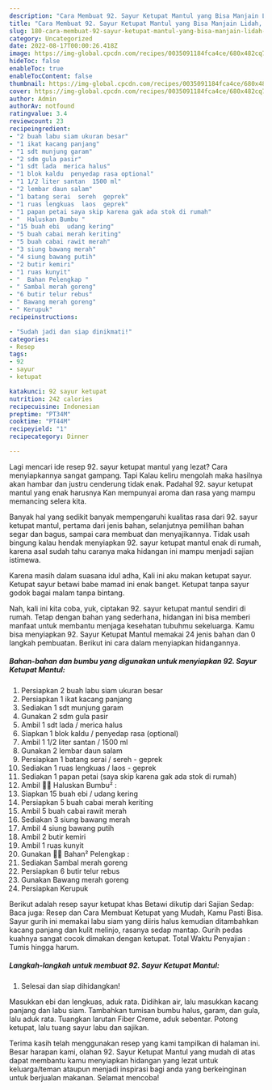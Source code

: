 ```yaml
---
description: "Cara Membuat 92. Sayur Ketupat Mantul yang Bisa Manjain Lidah, Buat Buka Puasa}"
title: "Cara Membuat 92. Sayur Ketupat Mantul yang Bisa Manjain Lidah, Buat Buka Puasa}"
slug: 180-cara-membuat-92-sayur-ketupat-mantul-yang-bisa-manjain-lidah-buat-buka-puasa
category: Uncategorized
date: 2022-08-17T00:00:26.418Z
image: https://img-global.cpcdn.com/recipes/0035091184fca4ce/680x482cq70/92-sayur-ketupat-mantul-foto-resep-utama.jpg
hideToc: false
enableToc: true
enableTocContent: false
thumbnail: https://img-global.cpcdn.com/recipes/0035091184fca4ce/680x482cq70/92-sayur-ketupat-mantul-foto-resep-utama.jpg
cover: https://img-global.cpcdn.com/recipes/0035091184fca4ce/680x482cq70/92-sayur-ketupat-mantul-foto-resep-utama.jpg
author: Admin
authorAv: notfound
ratingvalue: 3.4
reviewcount: 23
recipeingredient:
- "2 buah labu siam ukuran besar"
- "1 ikat kacang panjang"
- "1 sdt munjung garam"
- "2 sdm gula pasir"
- "1 sdt lada  merica halus"
- "1 blok kaldu  penyedap rasa optional"
- "1 1/2 liter santan  1500 ml"
- "2 lembar daun salam"
- "1 batang serai  sereh  geprek"
- "1 ruas lengkuas  laos  geprek"
- "1 papan petai saya skip karena gak ada stok di rumah"
- "  Haluskan Bumbu "
- "15 buah ebi  udang kering"
- "5 buah cabai merah keriting"
- "5 buah cabai rawit merah"
- "3 siung bawang merah"
- "4 siung bawang putih"
- "2 butir kemiri"
- "1 ruas kunyit"
- "  Bahan Pelengkap "
- " Sambal merah goreng"
- "6 butir telur rebus"
- " Bawang merah goreng"
- " Kerupuk"
recipeinstructions:

- "Sudah jadi dan siap dinikmati!"
categories:
- Resep
tags:
- 92
- sayur
- ketupat

katakunci: 92 sayur ketupat 
nutrition: 242 calories
recipecuisine: Indonesian
preptime: "PT34M"
cooktime: "PT44M"
recipeyield: "1"
recipecategory: Dinner

---
```



Lagi mencari ide resep 92. sayur ketupat mantul yang lezat? Cara menyiapkannya sangat gampang. Tapi Kalau keliru mengolah maka hasilnya akan hambar dan justru cenderung tidak enak. Padahal 92. sayur ketupat mantul yang enak harusnya Kan mempunyai aroma dan rasa yang mampu memancing selera kita.


Banyak hal yang sedikit banyak mempengaruhi kualitas rasa dari 92. sayur ketupat mantul, pertama dari jenis bahan, selanjutnya pemilihan bahan segar dan bagus, sampai cara membuat dan menyajikannya. Tidak usah bingung kalau hendak menyiapkan 92. sayur ketupat mantul enak di rumah, karena asal sudah tahu caranya maka hidangan ini mampu menjadi sajian istimewa.

Karena masih dalam suasana idul adha, Kali ini aku makan ketupat sayur. Ketupat sayur betawi babe mamad ini enak banget. Ketupat tanpa sayur godok bagai malam tanpa bintang.


Nah, kali ini kita coba, yuk, ciptakan 92. sayur ketupat mantul sendiri di rumah. Tetap dengan bahan yang sederhana, hidangan ini bisa memberi manfaat untuk membantu menjaga kesehatan tubuhmu sekeluarga. Kamu bisa menyiapkan 92. Sayur Ketupat Mantul memakai 24 jenis bahan dan 0 langkah pembuatan. Berikut ini cara dalam menyiapkan hidangannya.

<!--inarticleads1-->

##### Bahan-bahan dan bumbu yang digunakan untuk menyiapkan 92. Sayur Ketupat Mantul:

1. Persiapkan 2 buah labu siam ukuran besar
1. Persiapkan 1 ikat kacang panjang
1. Sediakan 1 sdt munjung garam
1. Gunakan 2 sdm gula pasir
1. Ambil 1 sdt lada / merica halus
1. Siapkan 1 blok kaldu / penyedap rasa (optional)
1. Ambil 1 1/2 liter santan / 1500 ml
1. Gunakan 2 lembar daun salam
1. Persiapkan 1 batang serai / sereh - geprek
1. Sediakan 1 ruas lengkuas / laos - geprek
1. Sediakan 1 papan petai (saya skip karena gak ada stok di rumah)
1. Ambil  👩‍🍳 Haluskan Bumbu² :
1. Siapkan 15 buah ebi / udang kering
1. Persiapkan 5 buah cabai merah keriting
1. Ambil 5 buah cabai rawit merah
1. Sediakan 3 siung bawang merah
1. Ambil 4 siung bawang putih
1. Ambil 2 butir kemiri
1. Ambil 1 ruas kunyit
1. Gunakan  👩‍🍳 Bahan² Pelengkap :
1. Sediakan  Sambal merah goreng
1. Persiapkan 6 butir telur rebus
1. Gunakan  Bawang merah goreng
1. Persiapkan  Kerupuk


Berikut adalah resep sayur ketupat khas Betawi dikutip dari Sajian Sedap: Baca juga: Resep dan Cara Membuat Ketupat yang Mudah, Kamu Pasti Bisa. Sayur gurih ini memakai labu siam yang diiris halus kemudian ditambahkan kacang panjang dan kulit melinjo, rasanya sedap mantap. Gurih pedas kuahnya sangat cocok dimakan dengan ketupat. Total Waktu Penyajian : Tumis hingga harum. 

<!--inarticleads2-->

##### Langkah-langkah untuk membuat 92. Sayur Ketupat Mantul:


1. Selesai dan siap dihidangkan!

Masukkan ebi dan lengkuas, aduk rata. Didihkan air, lalu masukkan kacang panjang dan labu siam. Tambahkan tumisan bumbu halus, garam, dan gula, lalu aduk rata. Tuangkan larutan Fiber Creme, aduk sebentar. Potong ketupat, lalu tuang sayur labu dan sajikan. 

Terima kasih telah menggunakan resep yang kami tampilkan di halaman ini. Besar harapan kami, olahan 92. Sayur Ketupat Mantul yang mudah di atas dapat membantu kamu menyiapkan hidangan yang lezat untuk keluarga/teman ataupun menjadi inspirasi bagi anda yang berkeinginan untuk berjualan makanan. Selamat mencoba!
